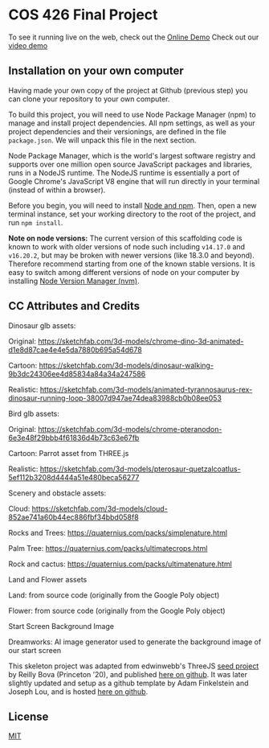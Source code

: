 # COS 426 Final Project
To see it running live on the web, check out the [Online Demo](https://li-juliana.github.io/COS426_finalproject/)
Check out our [video demo](https://drive.google.com/file/d/1Q9oYK_Dx8ioquW5R7Yc9QVC9-lWfmLSX/view?usp=drive_link)


## Installation on your own computer
Having made your own copy of the project at Github (previous step) you can clone your repository to your own computer. 

To build this project, you will need to use Node Package Manager (npm) to manage and install project dependencies. All npm settings, as well as your project dependencies and their versionings, are defined in the file `package.json`. We will unpack this file in the next section.

Node Package Manager, which is the world's largest software registry and supports over one million open source JavaScript packages and libraries, runs in a NodeJS runtime. The NodeJS runtime is essentially a port of Google Chrome's JavaScript V8 engine that will run directly in your terminal (instead of within a browser).

Before you begin, you will need to install [Node and npm](https://docs.npmjs.com/downloading-and-installing-node-js-and-npm). Then, open a new terminal instance, set your working directory to the root of the project, and run `npm install`.

**Note on node versions:** The current version of this scaffolding code is known to work with older versions of node such including `v14.17.0` and `v16.20.2`, but may be broken with newer versions (like 18.3.0 and beyond). Therefore recommend starting from one of the known stable versions. It is easy to switch among different versions of node on your computer by installing [Node Version Manager (nvm)](https://github.com/nvm-sh/nvm).

## CC Attributes and Credits
Dinosaur glb assets:

Original: https://sketchfab.com/3d-models/chrome-dino-3d-animated-d1e8d87cae4e4e5da7880b695a54d678

Cartoon: https://sketchfab.com/3d-models/dinosaur-walking-9b3dc24306ee4d85834a84a34a247586

Realistic: https://sketchfab.com/3d-models/animated-tyrannosaurus-rex-dinosaur-running-loop-38007d947ae74dea83988cb0b08ee053

Bird glb assets:

Original: https://sketchfab.com/3d-models/chrome-pteranodon-6e3e48f29bbb4f61836d4b73c63e67fb

Cartoon: Parrot asset from THREE.js

Realistic: https://sketchfab.com/3d-models/pterosaur-quetzalcoatlus-5ef112b3208d4444a51e480beca56277

Scenery and obstacle assets:

Cloud: https://sketchfab.com/3d-models/cloud-852ae741a60b44ec886fbf34bbd058f8

Rocks and Trees: https://quaternius.com/packs/simplenature.html

Palm Tree: https://quaternius.com/packs/ultimatecrops.html

Rock and cactus: https://quaternius.com/packs/ultimatenature.html

Land and Flower assets

Land: from source code (originally from the Google Poly object)

Flower: from source code (originally from the Google Poly object)

Start Screen Background Image

Dreamworks: AI image generator used to generate the background image of our start screen

This skeleton project was adapted from edwinwebb's ThreeJS [seed project](https://github.com/edwinwebb/three-seed) by Reilly Bova (Princeton ’20), and published [here on github](https://github.com/ReillyBova/three-seed). It was later slightly updated and setup as a github template by Adam Finkelstein and Joseph Lou, and is hosted [here on github](https://github.com/adamfinkelstein/cos426finalproject).

## License
[MIT](./LICENSE)
